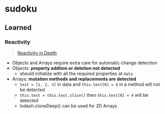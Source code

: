# sudoku

## Learned

### Reactivity
> [Reactivity in Depth](http://man.hubwiz.com/docset/VueJS.docset/Contents/Resources/Documents/vuejs.org/guide/reactivity.html)
- Objects and Arrays require extra care for automatic change detection
- Objects: **property addtion or deletion not detected**
    - should initialize with all the required properties at `data`
- Arrays: **mutation methods and replacements are detected**
    - `test = [1, 2, 3]` in data and `this.test[0] = 4` in a method will not be detected
    - `this.test = this.test.slice()` then `this.test[0] = 4` will be detected
    - lodash.cloneDeep() can be used for 2D Arrays

